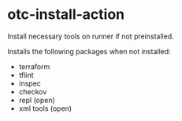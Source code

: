# otc-install-action

Install necessary tools on runner if not preinstalled.

Installs the following packages when not installed:

-   terraform
-   tflint
-   inspec
-   checkov
-   repl (open)
-   xml tools (open)
